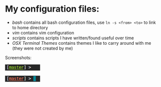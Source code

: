 # My configuration files:

* *bash* contains all bash configuration files, use `ln -s <from> <to>` to link
  to home directory
* *vim* contains vim configuration
* *scripts* contains scripts I have written/found useful over time
* *OSX Terminal Themes* contains themes I like to carry around with me (they
  were not created by me)

Screenshots:

![alt text](https://github.com/cjhutchi/dotfiles/blob/master/screenshots/clean.png "Clean repo")

![alt text](https://github.com/cjhutchi/dotfiles/blob/master/screenshots/dirty.png "Dirty repo")

